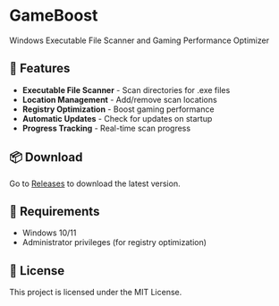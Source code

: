 # GameBoost

Windows Executable File Scanner and Gaming Performance Optimizer

## 🚀 Features

- **Executable File Scanner** - Scan directories for .exe files
- **Location Management** - Add/remove scan locations  
- **Registry Optimization** - Boost gaming performance
- **Automatic Updates** - Check for updates on startup
- **Progress Tracking** - Real-time scan progress

## 📦 Download

Go to [Releases](https://github.com/tezelcan/gameboost-releases/releases) to download the latest version.

## 🔧 Requirements

- Windows 10/11
- Administrator privileges (for registry optimization)

## 📄 License

This project is licensed under the MIT License.
